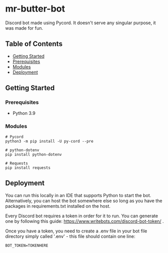 # mr-butter-bot
Discord bot made using Pycord. It doesn't serve any singular purpose, it was made for fun.

## Table of Contents
* [Getting Started](#getting-started)
* [Prerequisites](#prerequisites)
* [Modules](#modules)
* [Deployment](#deployment)

## Getting Started

### Prerequisites
* Python 3.9

### Modules
````
# Pycord
python3 -m pip install -U py-cord --pre

# python-dotenv
pip install python-dotenv

# Requests
pip install requests
````

## Deployment
You can run this locally in an IDE that supports Python to start the bot. Alternatively, you can host the bot somewhere else so long as you have the packages in requirements.txt installed on the host.

Every Discord bot requires a token in order for it to run. You can generate one by following this guide: https://www.writebots.com/discord-bot-token/ .

Once you have a token, you need to create a .env file in your bot file directory simply called '.env' - this file should contain one line: 
````
BOT_TOKEN=TOKENHERE
````